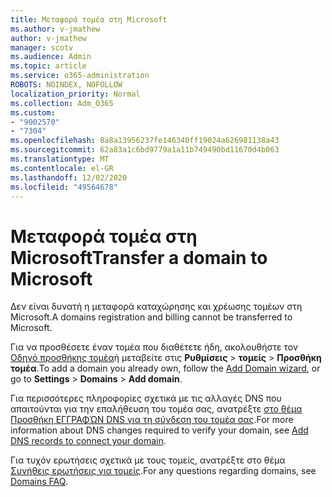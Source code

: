 ```yaml
---
title: Μεταφορά τομέα στη Microsoft
ms.author: v-jmathew
author: v-jmathew
manager: scotv
ms.audience: Admin
ms.topic: article
ms.service: o365-administration
ROBOTS: NOINDEX, NOFOLLOW
localization_priority: Normal
ms.collection: Adm_O365
ms.custom:
- "9002570"
- "7304"
ms.openlocfilehash: 8a8a13956237fe146340ff19024a626981138a43
ms.sourcegitcommit: 62a83a1c6bd9779a1a11b749490bd11670d4b063
ms.translationtype: MT
ms.contentlocale: el-GR
ms.lasthandoff: 12/02/2020
ms.locfileid: "49564678"
---
```

# <a name="transfer-a-domain-to-microsoft"></a><span data-ttu-id="c4454-102">Μεταφορά τομέα στη Microsoft</span><span class="sxs-lookup"><span data-stu-id="c4454-102">Transfer a domain to Microsoft</span></span>

<span data-ttu-id="c4454-103">Δεν είναι δυνατή η μεταφορά καταχώρησης και χρέωσης τομέων στη Microsoft.</span><span class="sxs-lookup"><span data-stu-id="c4454-103">A domains registration and billing cannot be transferred to Microsoft.</span></span>

<span data-ttu-id="c4454-104">Για να προσθέσετε έναν τομέα που διαθέτετε ήδη, ακολουθήστε τον [Οδηγό προσθήκης τομέα](https://admin.microsoft.com/Adminportal/Domains/Wizard)ή μεταβείτε στις **Ρυθμίσεις**  >  **τομείς**  >  **Προσθήκη τομέα**.</span><span class="sxs-lookup"><span data-stu-id="c4454-104">To add a domain you already own, follow the [Add Domain wizard](https://admin.microsoft.com/Adminportal/Domains/Wizard), or go to **Settings** > **Domains** > **Add domain**.</span></span>

<span data-ttu-id="c4454-105">Για περισσότερες πληροφορίες σχετικά με τις αλλαγές DNS που απαιτούνται για την επαλήθευση του τομέα σας, ανατρέξτε [στο θέμα Προσθήκη ΕΓΓΡΑΦΏΝ DNS για τη σύνδεση του τομέα σας](https://docs.microsoft.com/microsoft-365/admin/get-help-with-domains/create-dns-records-at-any-dns-hosting-provider).</span><span class="sxs-lookup"><span data-stu-id="c4454-105">For more information about DNS changes required to verify your domain, see [Add DNS records to connect your domain](https://docs.microsoft.com/microsoft-365/admin/get-help-with-domains/create-dns-records-at-any-dns-hosting-provider).</span></span>

<span data-ttu-id="c4454-106">Για τυχόν ερωτήσεις σχετικά με τους τομείς, ανατρέξτε στο θέμα [Συνήθεις ερωτήσεις για τομείς](https://docs.microsoft.com/microsoft-365/admin/setup/domains-faq).</span><span class="sxs-lookup"><span data-stu-id="c4454-106">For any questions regarding domains, see [Domains FAQ](https://docs.microsoft.com/microsoft-365/admin/setup/domains-faq).</span></span>
